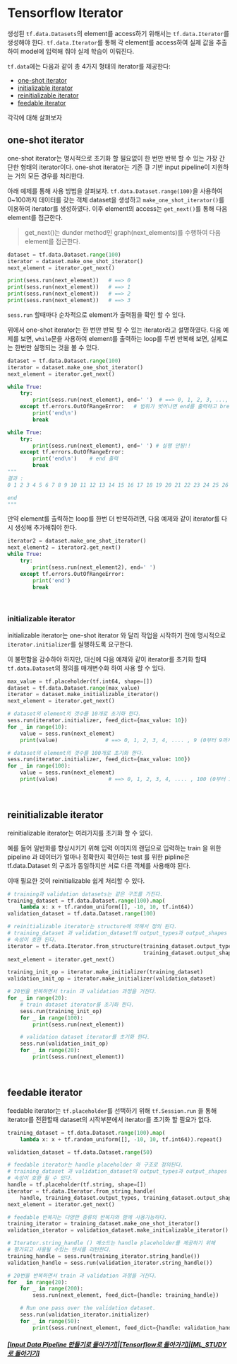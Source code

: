 # Tensorflow Iterator

생성된 `tf.data.Datasets`의 element를 access하기 위해서는 `tf.data.Iterator`를 생성해야 한다.
`tf.data.Iterator`를 통해 각 element를 access하여 실제 값을 추출하여 model에 입력해 줘야 실제 학습이 이뤄진다.

`tf.data`에는 다음과 같이 총 4가지 형태의 iterator를 제공한다:

- [one-shot iterator](#one-shot-iterator)
- [initializable iterator](#initializable-iterator)
- [reinitializable iterator](#reinitializable-iterator)
- [feedable iterator](#feedable-iterator)

각각에 대해 살펴보자

## one-shot iterator

one-shot iterator는 명시적으로 초기화 할 필요없이 한 번만 반복 할 수 있는 가장 간단한 형태의 iterator이다.
one-shot iterator는 기존 큐 기반 input pipeline이 지원하는 거의 모든 경우를 처리한다.

아래 예제를 통해 사용 방법을 살펴보자.
`tf.data.Dataset.range(100)`을 사용하여 0~100까지 데이터를 갖는 객체 dataset을 생성하고
`make_one_shot_iterator()`를 이용하여 iterator를 생성하였다.
이후 element의 access는 `get_next()`를 통해 다음 element를 접근한다.

> get_next()는 dunder method인 graph(next_elements)를 수행하여 다음 element를 접근한다.

```python
dataset = tf.data.Dataset.range(100)
iterator = dataset.make_one_shot_iterator()
next_element = iterator.get_next()

print(sess.run(next_element))   # ==> 0
print(sess.run(next_element))   # ==> 1
print(sess.run(next_element))   # ==> 2
print(sess.run(next_element))   # ==> 3
```

`sess.run` 할때마다 순차적으로 element가 출력됨을 확인 할 수 있다.

위에서 one-shot iterator는 한 번만 반복 할 수 있는 iterator라고 설명하였다.
다음 예제를 보면, `while`문을 사용하여 element를 출력하는 loop를 두번 반복해 보면,
실제로는 한번만 실행되는 것을 볼 수 있다.

```python
dataset = tf.data.Dataset.range(100)
iterator = dataset.make_one_shot_iterator()
next_element = iterator.get_next()

while True:
    try:
        print(sess.run(next_element), end=' ')  # ==> 0, 1, 2, 3, ..., 99
    except tf.errors.OutOfRangeError:   # 범위가 벗어나면 end를 출력하고 break
        print('end\n')
        break

while True:
    try:
        print(sess.run(next_element), end=' ') # 실행 안됨!!
    except tf.errors.OutOfRangeError:
        print('end\n')    # end 출력
        break
"""
결과 :
0 1 2 3 4 5 6 7 8 9 10 11 12 13 14 15 16 17 18 19 20 21 22 23 24 25 26 27 28 29 30 31 32 33 34 35 36 37 38 39 40 41 42 43 44 45 46 47 48 49 50 51 52 53 54 55 56 57 58 59 60 61 62 63 64 65 66 67 68 69 70 71 72 73 74 75 76 77 78 79 80 81 82 83 84 85 86 87 88 89 90 91 92 93 94 95 96 97 98 99 end

end
"""
```

만약 element를 출력하는 loop를 한번 더 반복하려면,
다음 예제와 같이 iterator를 다시 생성해 추가해줘야 한다.

```python
iterator2 = dataset.make_one_shot_iterator()
next_element2 = iterator2.get_next()
while True:
    try:
        print(sess.run(next_element2), end=' ')
    except tf.errors.OutOfRangeError:
        print('end')
        break
```

<br>

### initializable iterator

initializable iterator는 one-shot iterator 와 달리 작업을 시작하기 전에
명시적으로 `iterator.initializer`를 실행하도록 요구한다.

이 불편함을 감수하야 하지만, 대신에 다음 예제와 같이 iterator를 초기화 할때
`tf.data.Dataset`의 정의를 매개변수화 하여 사용 할 수 있다.

```python
max_value = tf.placeholder(tf.int64, shape=[])
dataset = tf.data.Dataset.range(max_value)
iterator = dataset.make_initializable_iterator()
next_element = iterator.get_next()

# dataset의 element의 갯수를 10개로 초기화 한다.
sess.run(iterator.initializer, feed_dict={max_value: 10})
for _ in range(10):
    value = sess.run(next_element)
    print(value)               # ==> 0, 1, 2, 3, 4, .... , 9 (0부터 9까지)

# dataset의 element의 갯수를 100개로 초기화 한다.
sess.run(iterator.initializer, feed_dict={max_value: 100})
for _ in range(100):
    value = sess.run(next_element)
    print(value)                # ==> 0, 1, 2, 3, 4, .... , 100 (0부터 100까지)

```

<br>

## reinitializable iterator

reinitializable iterator는 여러가지를 초기화 할 수 있다.

예를 들어 일반화를 향상시키기 위해
입력 이미지의 랜덤으로 입력하는 train 을 위한 pipeline 과
데이터가 얼마나 정확한지 확인하는 test 를 위한 pipline은
tf.data.Dataset 의 구조가 동일하지만
서로 다른 객체를 사용해야 된다.

이때 필요한 것이 reinitializable 쉽게 처리할 수 있다.

```python
# training과 validation datasets는 같은 구조를 가진다.
training_dataset = tf.data.Dataset.range(100).map(
    lambda x: x + tf.random_uniform([], -10, 10, tf.int64))
validation_dataset = tf.data.Dataset.range(100)

# reinitializable iterator는 structure에 의해서 정의 된다.
# training_dataset 과 validation_dataset의 output_types과 output_shapes
# 속성이 호환 된다.
iterator = tf.data.Iterator.from_structure(training_dataset.output_types,
                                           training_dataset.output_shapes)
next_element = iterator.get_next()

training_init_op = iterator.make_initializer(training_dataset)
validation_init_op = iterator.make_initializer(validation_dataset)

# 20번을 반복하면서 train 과 validation 과정을 거친다.
for _ in range(20):
    # train dataset iterator를 초기화 한다.
    sess.run(training_init_op)
    for _ in range(100):
        print(sess.run(next_element))

    # validation dataset iterator를 초기화 한다.
    sess.run(validation_init_op)
    for _ in range(20):
        print(sess.run(next_element))
```

<br>

## feedable iterator

feedable iterator는 `tf.placeholder`를 선택하기 위해
`tf.Session.run` 을 통해 iterator를 전환할때 dataset의
시작부분에서 iterator를 초기화 할 필요가 없다.

```python
training_dataset = tf.data.Dataset.range(100).map(
    lambda x: x + tf.random_uniform([], -10, 10, tf.int64)).repeat()

validation_dataset = tf.data.Dataset.range(50)

# feedable iterator는 handle placeholder 와 구조로 정의된다.
# training_dataset 과 validation_dataset의 output_types과 output_shapes
# 속성이 호환 될 수 있다.
handle = tf.placeholder(tf.string, shape=[])
iterator = tf.data.Iterator.from_string_handle(
    handle, training_dataset.output_types, training_dataset.output_shapes)
next_element = iterator.get_next()

# feedable 반복자는 다양한 종류의 반복자와 함께 사용가능하다.
training_iterator = training_dataset.make_one_shot_iterator()
validation_iterator = validation_dataset.make_initializable_iterator()

# Iterator.string_handle () 메소드는 handle placeholder를 제공하기 위해
# 평가되고 사용될 수있는 텐서를 리턴한다.
training_handle = sess.run(training_iterator.string_handle())
validation_handle = sess.run(validation_iterator.string_handle())

# 20번을 반복하면서 train 과 validation 과정을 거친다.
for _ in range(20):
    for _ in range(200):
        sess.run(next_element, feed_dict={handle: training_handle})

    # Run one pass over the validation dataset.
    sess.run(validation_iterator.initializer)
    for _ in range(50):
        print(sess.run(next_element, feed_dict={handle: validation_handle}))
```

##### [[Input Data Pipeline 만들기로 돌아가기]](data_pipeline.md#transformation과-iterator)|[[Tensorflow로 돌아가기]](https://github.com/elemag1414/ML_STUDY/tree/master/Tensorflow)|[[ML_STUDY로 돌아기기]](https://github.com/elemag1414/ML_STUDY)
